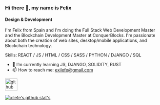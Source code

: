 ### Hi there 👋, my name is Felix
#### Design & Development

I'm Felix from Spain and I'm doing the Full Stack Web Development Master and the Blockchain Development Master at ConquerBlocks. I'm passionate about both the creation of web sites, desktop/mobile applications, and Blockchain technology.

Skills: REACT / JS / HTML / CSS / SASS / PYTHON / DJANGO / SQL

- 🌱 I’m currently learning JS, DJANGO, SOLIDITY, RUST 
- 📫 How to reach me: exilefe@gmail.com 


[<img src='https://cdn.jsdelivr.net/npm/simple-icons@3.0.1/icons/github.svg' alt='github' height='40'>](https://github.com/xilefe)  



[![xilefe's github stat's](https://github-readme-stats.vercel.app/api?username=xilefe)](https://github.com/xilefe/github-readme-stats)
